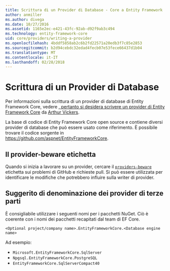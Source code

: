 ```yaml
---
title: Scrittura di un Provider di Database - Core a Entity Framework
author: anmiller
ms.author: divega
ms.date: 10/27/2016
ms.assetid: 1165e2ec-e421-43fc-92ab-d92f9ab3c494
ms.technology: entity-framework-core
uid: core/providers/writing-a-provider
ms.openlocfilehash: 4bddf5858ab2c6b2fd22571a20edb3f7c85e2853
ms.sourcegitcommit: b2d94cebdc32edad4fecb07e53fece66437d1b04
ms.translationtype: MT
ms.contentlocale: it-IT
ms.lasthandoff: 02/28/2018
---
```

# <a name="writing-a-database-provider"></a>Scrittura di un Provider di Database

Per informazioni sulla scrittura di un provider di database di Entity Framework Core, vedere [, pertanto si desidera scrivere un provider di Entity Framework Core](https://blog.oneunicorn.com/2016/11/11/so-you-want-to-write-an-ef-core-provider/) da [Arthur Vickers](https://github.com/ajcvickers).

La base di codice di Entity Framework Core open source e contiene diversi provider di database che può essere usato come riferimento. È possibile trovare il codice sorgente in https://github.com/aspnet/EntityFrameworkCore.

## <a name="the-providers-beware-label"></a>Il provider-beware etichetta

Quando si inizia a lavorare su un provider, cercare il [ `providers-beware` ](https://github.com/aspnet/EntityFrameworkCore/labels/providers-beware) etichetta sui problemi di GitHub e richieste pull. Si può essere utilizzata per identificare le modifiche che potrebbero influire sulla writer di provider.

## <a name="suggested-naming-of-third-party-providers"></a>Suggerito di denominazione dei provider di terze parti

È consigliabile utilizzare i seguenti nomi per i pacchetti NuGet. Ciò è coerente con i nomi dei pacchetti recapitati dal team di EF Core.

`<Optional project/company name>.EntityFrameworkCore.<Database engine name>`

Ad esempio:
* `Microsoft.EntityFrameworkCore.SqlServer`
* `Npgsql.EntityFrameworkCore.PostgreSQL`
* `EntityFrameworkCore.SqlServerCompact40`
